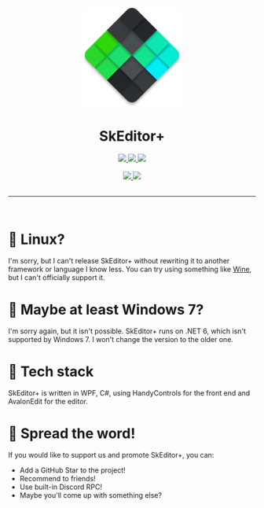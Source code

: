 <p align='center'>
  <img src="SkEditor.png?raw=true" width=40% height=40%>
</p>

<div align='center'>

# SkEditor+
  
<a href='https://github.com/NotroDev/SkEditorPlus/releases'>
  
<img src='https://img.shields.io/github/v/release/NotroDev/SkEditorPlus?color=%237a34eb&label=version&style=flat-square'>
  
</a>
  
<a href='https://github.com/NotroDev/SkEditorPlus/blob/main/LICENSE'>
  
<img src='https://img.shields.io/github/license/NotroDev/SkEditorPlus?color=%230fa685&label=license&style=flat-square'>
  
</a>

<a href='https://github.com/NotroDev/SkEditorPlus/releases/latest'>
  
<img src='https://img.shields.io/github/downloads/NotroDev/SkEditorPlus/total?color=%230fa621&style=flat-square'>
  
</a>

<br />
<br />

<a href='https://discord.gg/meFfPGYvr5'>
  
<img src='https://img.shields.io/badge/Discord-Polish-%23bf1327?style=for-the-badge'>
  
</a>
<a href='https://discord.gg/rK4AQnvMc5'>
  
<img src='https://img.shields.io/badge/Discord-English-%231369bf?style=for-the-badge'>
  
</a>


  
</div>

<br />

---
<br />



# 🐧 Linux?
I'm sorry, but I can't release SkEditor+ without rewriting it to another framework or language I know less. You can try using something like [Wine](https://www.winehq.org), but I can't officially support it.

# 🥺 Maybe at least Windows 7?
I'm sorry again, but it isn't possible. SkEditor+ runs on .NET 6, which isn't supported by Windows 7. I won't change the version to the older one.


# 🔧 Tech stack
SkEditor+ is written in WPF, C#, using HandyControls for the front end and AvalonEdit for the editor.

# 📣 Spread the word!
If you would like to support us and promote SkEditor+, you can:
- Add a GitHub Star to the project!
- Recommend to friends!
- Use built-in Discord RPC!
- Maybe you'll come up with something else?
